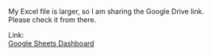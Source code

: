 
My Excel file is larger, so I am sharing the Google Drive link.  
Please check it from there.  

Link:  
[Google Sheets Dashboard](https://docs.google.com/spreadsheets/d/1L5VgAoBr3dRnxAe2r3nnfJTJ1JtemUUQ/edit?usp=sharing&ouid=102163960710802761346&rtpof=true&sd=true)  
